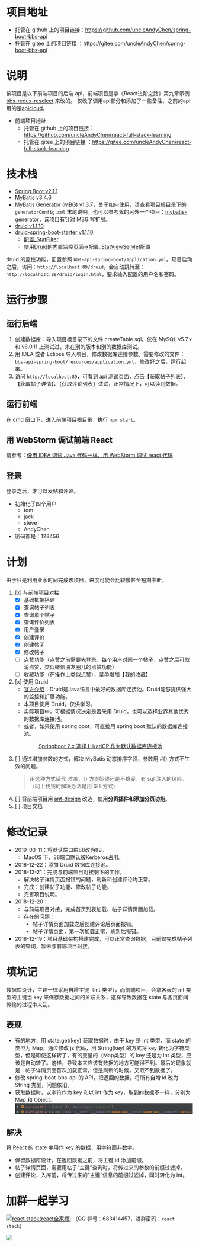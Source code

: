 # 项目地址
* 托管在 github 上的项目链接：https://github.com/uncleAndyChen/spring-boot-bbs-api
* 托管在 gitee 上的项目链接 ：https://gitee.com/uncleAndyChen/spring-boot-bbs-api

# 说明
该项目是以下前端项目的后端 api，前端项目是拿《React进阶之路》第九章示例 [bbs-redux-reselect](https://github.com/xuchaobei/react-book/tree/master/chapter-09/bbs-redux-reselect) 来改的。
仅改了调用api部分和添加了一些备注，之前的api用的是[apicloud](https://d.apicloud.com/mcm/api)。

- 前端项目地址
    - 托管在 github 上的项目链接：https://github.com/uncleAndyChen/react-full-stack-learning
    - 托管在 gitee 上的项目链接 ：https://gitee.com/uncleAndyChen/react-full-stack-learning

# 技术栈
- [Spring Boot v2.1.1](https://github.com/spring-projects/spring-boot)
- [MyBatis v3.4.6](https://github.com/mybatis/mybatis-3)
- [MyBatis Generator (MBG) v1.3.7](https://github.com/mybatis/generator)，关于如何使用，请查看项目根目录下的 `generatorConfig.xml` 末尾说明。也可以参考我的另外一个项目：[mybatis-generator](https://github.com/uncleAndyChen/mybatis-generator)，该项目有针对 MBG 写扩展。
- [druid v1.1.10](https://github.com/alibaba/druid)
- [druid-spring-boot-starter v1.1.10](https://github.com/alibaba/druid/tree/master/druid-spring-boot-starter)
    - [配置_StatFilter](https://github.com/alibaba/druid/wiki/配置_StatFilter)
    - [使用Druid的内置监控页面->配置_StatViewServlet配置](https://github.com/alibaba/druid/wiki/配置_StatViewServlet配置)

druid 的监控功能，配置参照 `bbs-api-spring-boot/application.yml`。项目启动之后，访问：`http://localhost:89/druid`，会自动跳转至：`http://localhost:89/druid/login.html`，要求输入配置的用户名和密码。

# 运行步骤
## 运行后端
1. 创建数据库：导入项目根目录下的文件 createTable.sql。仅在 MySQL v5.7.x 和 v8.0.11 上测试过，未在别的版本和别的数据库测试。
1. 用 IDEA 或者 Eclipse 导入项目，修改数据库连接参数。需要修改的文件：`bbs-api-spring-boot/resources/application.yml`，修改好之后，运行起来。
1. 访问 `http://localhost:89`，可看到 api 测试页面，点击【获取帖子列表】、【获取帖子详情】、【获取评论列表】试试，正常情况下，可以读到数据。

## 运行前端
在 cmd 窗口下，进入前端项目根目录，执行 `npm start`。

## 用 WebStorm 调试前端 React 
请参考：[像用 IDEA 调试 Java 代码一样，用 WebStorm 调试 react 代码](https://www.lovesofttech.com/react/JetBrainsIDESupport)

## 登录
登录之后，才可以发帖和评论。
- 初始化了四个用户
    - tom
    - jack
    - steve
    - AndyChen
- 密码都是：123456

# 计划
由于只是利用业余时间完成该项目，进度可能会比较慢甚至短期中断。
1. [x] 与前端项目对接
    - [x] 基础框架搭建
    - [x] 查询帖子列表
    - [x] 查询单个帖子
    - [x] 查询评价列表
    - [x] 用户登录
    - [x] 创建评价
    - [x] 创建帖子
    - [x] 修改帖子
    - [ ] 点赞功能（点赞之前需要先登录，每个用户对同一个帖子，点赞之后可取消点赞，类似微信朋友圈儿的点赞功能）
    - [ ] 收藏功能（在操作上类似点赞），菜单增加【我的收藏】
1. [x] 使用 Druid
    - [官方介绍](https://github.com/alibaba/druid/wiki/常见问题)：Druid是Java语言中最好的数据库连接池。Druid能够提供强大的监控和扩展功能。
    - 本项目使用 Druid，仅供学习。
    - 实际项目中，可根据情况决定是否采用 Druid，也可以选择业界其他优秀的数据库连接池。
    - 或者，如果使用 spring boot，可直接用 spring boot 默认的数据库连接池。
        > [Springboot 2.x 选择 HikariCP 作为默认数据库连接池](https://blog.csdn.net/zxl315/article/details/80420688)
1. [ ] 通过增加参数的方式，解决 MyBatis 动态排序字段，参数用 #{} 方式不生效的问题。
    > 用这种方式替代 ${} 方案，${} 方案始终还是不稳妥，有 sql 注入的风险。（网上找到的解决办法是用 ${} 方式）
1. [ ] 将前端项目用 [ant-design](https://github.com/ant-design/ant-design) 改造，使用**分页插件和添加分页功能**。
1. [ ] 项目文档

# 修改记录
- 2019-03-11：将默认端口由88改为89。
    - MacOS 下，88端口默认被Kerberos占用。
- 2018-12-22：添加 Druid 数据库连接池。
- 2018-12-21：完成与前端项目对接剩下的工作。
    - 解决帖子详情页面报错的问题，刷新和创建评论均正常。
    - 完成：创建帖子功能、修改帖子功能。
    - 完善项目说明。
- 2018-12-20：
    - 与前端项目对接，完成首页列表加载、帖子详情页面加载。
    - 存在的问题：
        - 帖子详情页面加载之后创建评论后页面报错。
        - 帖子详情页面，第一次加载正常，刷新后报错。
- 2018-12-19：项目基础架构搭建完成，可以正常查询数据，目前仅完成帖子列表的查询，暂未与前端项目对接。

# 填坑记
数据库设计，主建一律采用自增主键（int 类型），而前端项目，会拿各表的 int 类型的主键当 key 来保存数据之间的关联关系，这样导致数据在 state 与各页面间传输的过程中大乱。

## 表现
- 有的地方，用 state.get(key) 获取数据时，由于 key 是 int 类型，而 state 的类型为 Map，通过修改 js 代码，用 String(key) 的方式将 key 转化为字符类型，但是即使这样转了，有的变量的（Map类型）的 key 还是为 int 类型，应该是自动转了。这样，导致本来应该有数据的地方可能得不到。最后的现象就是：帖子详情页面首次加载正常，但是刷新的时候，又取不到数据了。
- 修改 spring-boot-bbs-api 的 API，把返回的数据，将所有自增 id 改为 String 类型，问题依旧。
- 获取数据时，以字符作为 key 和以 int 作为 key，取到的数据不一样，分别为 Map 和 Object。
![](./bbs-api-spring-boot/src/main/resources/static/img/reactGet.png)

## 解决
将 React 的 state 中用作 key 的数据，用字符而非数字。
- 保留数据库设计，在返回数据之前，将主键 id 添加前缀。
- 帖子详情页面，需要用帖子“主键”查询时，将传过来的参数的前缀过滤掉。
- 创建评论，入库前，将传过来的“主键”信息的前缀过滤掉，同时转化为 int。

# 加群一起学习
<a target="_blank" href="//shang.qq.com/wpa/qunwpa?idkey=bdff785e1413e413a8f88187c9807306893951282103fad3b3080f05e829bd7b"><img border="0" src="https://github.com/uncleAndyChen/react-full-stack-learning/raw/master/doc/images/qqGroup.png" alt="react stack(react全家桶)" title="react stack(react全家桶)"></a>
（QQ 群号：683414457，进群密码：`react stack`）

![](https://www.lovesofttech.com/img/react/reactStackLearning.png)
